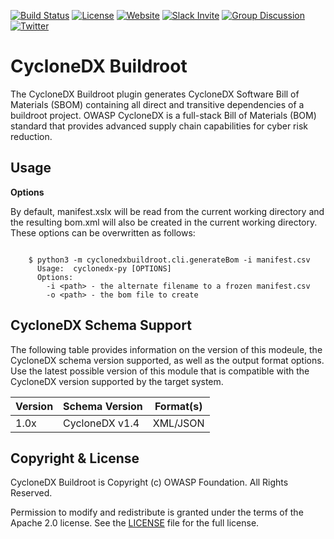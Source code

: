 [![Build Status](https://github.com/CycloneDX/cyclonedx-buildroot/workflows/CI/badge.svg)](https://github.com/CycloneDX/cyclonedx-buildroot/actions?workflow=CI)
[![License](https://img.shields.io/badge/license-Apache%202.0-brightgreen.svg)][License]
[![Website](https://img.shields.io/badge/https://-cyclonedx.org-blue.svg)](https://cyclonedx.org/)
[![Slack Invite](https://img.shields.io/badge/Slack-Join-blue?logo=slack&labelColor=393939)](https://cyclonedx.org/slack/invite)
[![Group Discussion](https://img.shields.io/badge/discussion-groups.io-blue.svg)](https://groups.io/g/CycloneDX)
[![Twitter](https://img.shields.io/twitter/url/http/shields.io.svg?style=social&label=Follow)](https://twitter.com/CycloneDX_Spec)


# CycloneDX Buildroot

The CycloneDX Buildroot plugin generates CycloneDX Software Bill of Materials (SBOM) containing all direct 
and transitive dependencies of a buildroot project. OWASP CycloneDX is a full-stack Bill of Materials (BOM)
standard that provides advanced supply chain capabilities for cyber risk reduction.

## Usage

**Options**

By default, manifest.xslx will be read from the current working directory and the resulting bom.xml will also
be created in the current working directory. These options can be overwritten as follows:

```shell

    $ python3 -m cyclonedxbuildroot.cli.generateBom -i manifest.csv
      Usage:  cyclonedx-py [OPTIONS]
      Options:
        -i <path> - the alternate filename to a frozen manifest.csv
        -o <path> - the bom file to create
```

## CycloneDX Schema Support

The following table provides information on the version of this modeule, the CycloneDX schema version supported, 
as well as the output format options. Use the latest possible version of this module that is compatible with 
the CycloneDX version supported by the target system.

| Version | Schema Version | Format(s) |
| ------- | -------------- | --------- |
| 1.0x | CycloneDX v1.4 | XML/JSON |


Copyright & License
-------------------

CycloneDX Buildroot is Copyright (c) OWASP Foundation. All Rights Reserved.

Permission to modify and redistribute is granted under the terms of the Apache 2.0 license. See the [LICENSE] file for the full license.

[License]: https://github.com/CycloneDX/cyclonedx-buildroot/blob/main/LICENSE
